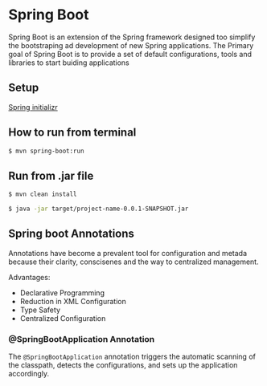 # Spring Boot

Spring Boot is an extension of the Spring framework designed too simplify the 
bootstraping ad development of new Spring applications. The Primary goal of Spring
Boot is to provide a set of default configurations, tools and libraries to start
buiding applications

## Setup

[Spring initializr](https://start.spring.io/)

## How to run from terminal

```bash
$ mvn spring-boot:run
```

## Run from .jar file

```bash
$ mvn clean install
```

```bash
$ java -jar target/project-name-0.0.1-SNAPSHOT.jar
```

## Spring boot Annotations

Annotations have become a prevalent tool for configuration and metada because their
clarity, conscisenes and the way to centralized management.

Advantages:
* Declarative Programming
* Reduction in XML Configuration
* Type Safety
* Centralized Configuration

### @SpringBootApplication Annotation

The `@SpringBootApplication` annotation triggers the automatic scanning of the 
classpath, detects the configurations, and sets up the application accordingly.